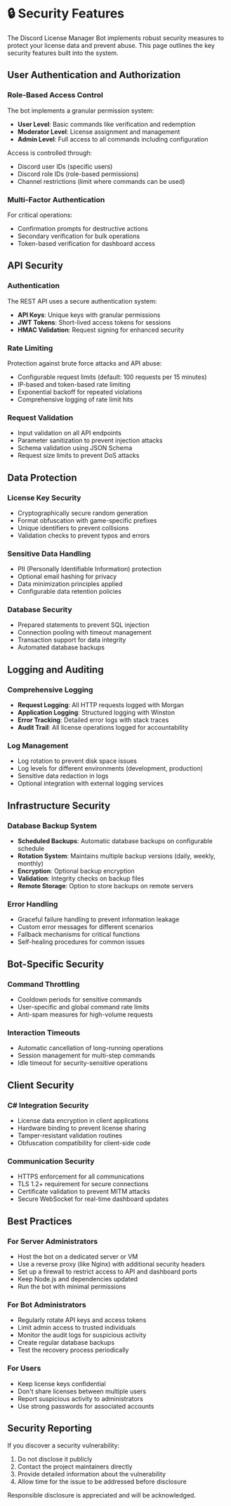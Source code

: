 # 🔒 Security Features

The Discord License Manager Bot implements robust security measures to protect your license data and prevent abuse. This page outlines the key security features built into the system.

## User Authentication and Authorization

### Role-Based Access Control

The bot implements a granular permission system:

- **User Level**: Basic commands like verification and redemption
- **Moderator Level**: License assignment and management
- **Admin Level**: Full access to all commands including configuration

Access is controlled through:
- Discord user IDs (specific users)
- Discord role IDs (role-based permissions)
- Channel restrictions (limit where commands can be used)

### Multi-Factor Authentication

For critical operations:
- Confirmation prompts for destructive actions
- Secondary verification for bulk operations
- Token-based verification for dashboard access

## API Security

### Authentication

The REST API uses a secure authentication system:

- **API Keys**: Unique keys with granular permissions
- **JWT Tokens**: Short-lived access tokens for sessions
- **HMAC Validation**: Request signing for enhanced security

### Rate Limiting

Protection against brute force attacks and API abuse:

- Configurable request limits (default: 100 requests per 15 minutes)
- IP-based and token-based rate limiting
- Exponential backoff for repeated violations
- Comprehensive logging of rate limit hits

### Request Validation

- Input validation on all API endpoints
- Parameter sanitization to prevent injection attacks
- Schema validation using JSON Schema
- Request size limits to prevent DoS attacks

## Data Protection

### License Key Security

- Cryptographically secure random generation
- Format obfuscation with game-specific prefixes
- Unique identifiers to prevent collisions
- Validation checks to prevent typos and errors

### Sensitive Data Handling

- PII (Personally Identifiable Information) protection
- Optional email hashing for privacy
- Data minimization principles applied
- Configurable data retention policies

### Database Security

- Prepared statements to prevent SQL injection
- Connection pooling with timeout management
- Transaction support for data integrity
- Automated database backups

## Logging and Auditing

### Comprehensive Logging

- **Request Logging**: All HTTP requests logged with Morgan
- **Application Logging**: Structured logging with Winston
- **Error Tracking**: Detailed error logs with stack traces
- **Audit Trail**: All license operations logged for accountability

### Log Management

- Log rotation to prevent disk space issues
- Log levels for different environments (development, production)
- Sensitive data redaction in logs
- Optional integration with external logging services

## Infrastructure Security

### Database Backup System

- **Scheduled Backups**: Automatic database backups on configurable schedule
- **Rotation System**: Maintains multiple backup versions (daily, weekly, monthly)
- **Encryption**: Optional backup encryption
- **Validation**: Integrity checks on backup files
- **Remote Storage**: Option to store backups on remote servers

### Error Handling

- Graceful failure handling to prevent information leakage
- Custom error messages for different scenarios
- Fallback mechanisms for critical functions
- Self-healing procedures for common issues

## Bot-Specific Security

### Command Throttling

- Cooldown periods for sensitive commands
- User-specific and global command rate limits
- Anti-spam measures for high-volume requests

### Interaction Timeouts

- Automatic cancellation of long-running operations
- Session management for multi-step commands
- Idle timeout for security-sensitive operations

## Client Security

### C# Integration Security

- License data encryption in client applications
- Hardware binding to prevent license sharing
- Tamper-resistant validation routines
- Obfuscation compatibility for client-side code

### Communication Security

- HTTPS enforcement for all communications
- TLS 1.2+ requirement for secure connections
- Certificate validation to prevent MITM attacks
- Secure WebSocket for real-time dashboard updates

## Best Practices

### For Server Administrators

- Host the bot on a dedicated server or VM
- Use a reverse proxy (like Nginx) with additional security headers
- Set up a firewall to restrict access to API and dashboard ports
- Keep Node.js and dependencies updated
- Run the bot with minimal permissions

### For Bot Administrators

- Regularly rotate API keys and access tokens
- Limit admin access to trusted individuals
- Monitor the audit logs for suspicious activity
- Create regular database backups
- Test the recovery process periodically

### For Users

- Keep license keys confidential
- Don't share licenses between multiple users
- Report suspicious activity to administrators
- Use strong passwords for associated accounts

## Security Reporting

If you discover a security vulnerability:

1. Do not disclose it publicly
2. Contact the project maintainers directly
3. Provide detailed information about the vulnerability
4. Allow time for the issue to be addressed before disclosure

Responsible disclosure is appreciated and will be acknowledged. 
